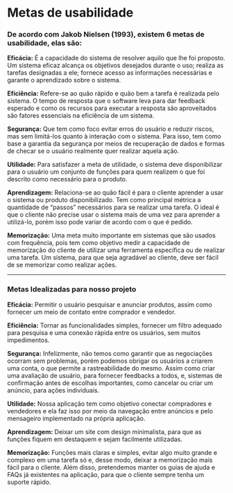 # Metas de usabilidade
### De acordo com Jakob Nielsen (1993), existem 6 metas de usabilidade, elas são:
**Eficácia:** É a capacidade do sistema de resolver aquilo que lhe foi proposto. Um sistema eficaz alcança os objetivos desejados durante o uso; realiza as tarefas designadas a ele; fornece acesso as informações necessárias e garante o aprendizado sobre o sistema.
 
**Eficiência:** Refere-se ao quão rápido e quão bem a tarefa é realizada pelo sistema. O tempo de resposta que o software leva para dar feedback esperado e como os recursos para executar a resposta são aproveitados são fatores essenciais na eficiência de um sistema.

**Segurança:** Que tem como foco evitar erros do usuário e reduzir riscos, mas sem limitá-los quanto à interação com o sistema. Para isso, tem como base a garantia da segurança por meios de recuperação de dados e formas de checar se o usuário realmente quer realizar aquela ação.

**Utilidade:** Para satisfazer a meta de utilidade, o sistema deve disponibilizar para o usuário um conjunto de funções para quem realizem o que foi descrito como necessário para o produto.

**Aprendizagem:** Relaciona-se ao quão fácil é para o cliente aprender a usar o sistema ou produto disponibilizado. Tem como principal métrica a quantidade de “passos” necessários para se realizar uma tarefa. O ideal é que o cliente não precise usar o sistema mais de uma vez para aprender a utilizá-lo, porém isso pode variar de acordo com o que é pedido.

**Memorização:** Uma meta muito importante em sistemas que são usados com frequência, pois tem como objetivo medir a capacidade de memorização do cliente de utilizar uma ferramenta específica ou de realizar uma tarefa. Um sistema, para que seja agradável ao cliente, deve ser fácil de se memorizar como realizar ações.
***
### Metas Idealizadas para nosso projeto

**Eficácia:** Permitir o usuário pesquisar e anunciar produtos, assim como fornecer um meio de contato entre comprador e vendedor.

**Eficiência:** Tornar as funcionalidades simples, fornecer um filtro adequado para pesquisa e uma conexão rápida entre os usuários, sem muitos impedimentos.

**Segurança:** Infelizmente, não temos como garantir que as negociações ocorram sem problemas, porém podemos obrigar os usuários a criarem uma conta, o que permite a rastreabilidade do mesmo. 
Assim como criar uma avaliação de usuário, para fornecer feedbacks a todos, e, sistemas de confirmação antes de escolhas importantes, como cancelar ou criar um anúncio, para ações individuais.

**Utilidade:** Nossa aplicação tem como objetivo conectar compradores e vendedores e ela faz isso por meio da navegação entre anúncios e pelo mensageiro implementado na própria aplicação.

**Aprendizagem:** Deixar um site com design minimalista, para que as funções fiquem em destaquem e sejam facilmente utilizadas.
 
**Memorização:** Funções mais claras e simples, evitar algo muito grande e complexo em uma tarefa só e, desse modo, deixar a memorização mais fácil para o cliente. Além disso, pretendemos manter os guias de ajuda e FAQs já existentes na aplicação, para que o cliente sempre tenha um suporte rápido.
